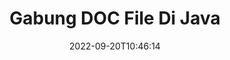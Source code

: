 ---
############################# Static ############################
layout: "auto-gen-merger"
date: 2022-09-20T10:46:14
draft: false
otherformats: docm docx dot dotm dotx epub html mht mhtml odp ods odt one otp ott pdf

############################# Head ############################
head_title: "Bergabunglah dengan DOC File melalui API Penggabungan Dokumen Java & J2SE"
head_description: "Gabungkan beberapa file DOC di Java menggunakan API penggabungan dokumen dengan semua data, gaya, dan pemformatan sebagai dokumen sumber."

############################# Header ############################
title: "Gabung DOC File Di Java"
description: "Bergabunglah dengan DOC dengan beberapa baris kode Java."
bg_image: "https://cms.admin.containerize.com/templates/aspose/App_Themes/V3/images/bg/header1.png"
bg_overlay: false
button:
    enable: true
    icon: "fas fa-arrow-down"
    label: "Unduh Uji Coba Gratis"
    link: "https://downloads.groupdocs.com/merger/java"

############################# SubMenu ############################
submenu:
    enable: true

    left:
        img_alt: "GroupDocs.Merger for Java"
        image: "https://cms.admin.containerize.com/templates/groupdocs/images/product-logos/90x90-noborder/groupdocs-merger-java.png"
        product: "GroupDocs.Merger"
        platform: "Java"

    middle:
        button:

            # button loop
            - link: "https://apireference.groupdocs.com/merger/java"
              text: "Referensi API"

            # button loop
            - link: "https://github.com/groupdocs-merger"
              text: "Contoh Kode"

            # button loop
            - link: "https://products.groupdocs.app/merger/family"
              text: "Demo Langsung"

            # button loop
            - link: "https://purchase.groupdocs.com/pricing/merger/java"
              text: "Harga"

    right:
        link_download: "https://downloads.groupdocs.com/merger"
        link_learn: "https://docs.groupdocs.com/merger/java"
        link_buy: "https://purchase.groupdocs.com"

############################# About ############################
about:
    enable: true
    title: "Tentang GroupDocs.Merger for Java API"
    content: |
        [GroupDocs.Merger for Java](/id/merger/java/) memberikan solusi mudah untuk menggabungkan beberapa PDF, Microsoft Office (Word, Excel, PowerPoint, OneNote), OpenDocument, HTML, gambar dan banyak dokumen lain ke dalam satu file dalam aplikasi Java. GroupDocs.Merger akan menghemat banyak usaha Anda, karena Anda diizinkan untuk bergabung dengan dokumen DOC - tidak perlu menginstal perangkat lunak, aplikasi desktop, atau plugin pihak ketiga. Sekarang tidak perlu membuang waktu Anda dan menggabungkan file secara manual! Misi GroupDocs adalah memberikan kualitas terbaik dan menyederhanakan alur kerja pemrosesan dokumen.
        
        GroupDocs.Merger API adalah pilihan tepat untuk solusi perusahaan yang membutuhkan fitur penggabungan file. API ini didukung dengan baik di semua sistem operasi dan platform utama termasuk J2SE 7.0 (1.7), J2SE 8.0 (1.8), Java 10.

############################# Steps ############################
steps:
    enable: true
    title_left: "Gabungkan Beberapa File DOC di Java"
    content_left: |
        [GroupDocs.Merger for Java](/id/merger/java/) memudahkan pengembang Java untuk menggabungkan beberapa file DOC dengan menerapkan beberapa langkah mudah.
        
        * Buat instance **Merger** dan teruskan jalur dokumen sumber sebagai parameter konstruktor.
        * Panggil **Join** dari kelas **Merger** dan teruskan jalur dokumen sumber kedua.
        * Panggil **Save** dari kelas **Merger** untuk menyimpan dokumen yang digabungkan.

    title_right: "Persyaratan sistem"
    content_right: |
        GroupDocs.Merger for Java API didukung di semua platform dan sistem operasi utama. Sebelum menjalankan kode di bawah ini, pastikan Anda telah menginstal prasyarat berikut di sistem Anda.

        * Sistem Operasi: Microsoft Windows, Linux, MacOS
        * Lingkungan Pengembangan: NetBeans, IntelliJ IDEA, Eclipse
        * Kerangka kerja: J2SE 7.0 (1.7), J2SE 8.0 (1.8), Java 10
        * Unduh versi terbaru GroupDocs.Merger for Java dari [Maven](https://repository.groupdocs.com/webapp/#/artifacts/browse/tree/General/repo/com/groupdocs/groupdocs-merger)
         
    code: |
     {{% merger/additional-styles %}}
     {{< merger/code-merger title="Cara menggabungkan file DOC menggunakan kode contoh Java">}}

        ```java    
        // Bergabunglah dengan file DOC menggunakan GroupDocs.Merger untuk Java API
        // Instansiasi Penggabungan dengan dokumen masukan DOC
        Merger merger = new Merger("input_1.doc");

        // Panggil metode gabung dari instance kelas Penggabungan dan lewati jalur dokumen sumber kedua
        merger.join("input_2.doc");
    
        // Panggil metode simpan dari instance kelas Penggabungan untuk menyimpan dokumen yang digabungkan
        merger.save("merged-file.doc"); 
        ```
     {{< /merger/code-merger >}}

############################# Demos ############################
demos:
    enable: true
    title: "Demo Langsung - Aplikasi Online untuk Bergabung dengan Dokumen"
    content: |
       Bergabunglah dengan lebih dari satu DOC file sekarang juga dengan mengunjungi situs web [GroupDocs.Merger Live Demo](https://products.groupdocs.app/merger/doc).
       Demo langsung memiliki manfaat sebagai berikut.
        
############################# About Formats ############################
about_formats:
    enable: true

############################# More Formats ############################
more_formats:
    enable: true
    title: "Bergabung dengan Format Dokumen Lain"
    content: |
        Java mendokumentasikan API penggabungan untuk format file dan gambar. Bergabunglah bersama beberapa format dokumen populer seperti yang dinyatakan di bawah ini.

############################# Back to top ###############################
back_to_top:
    enable: true
---